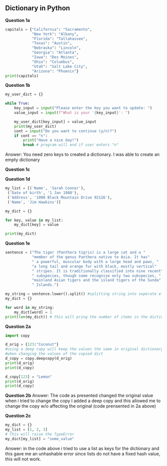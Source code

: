 ## Dictionary in Python ##

**Question 1a**
```python
capitals = {"California": "Sacramento",
            "New York": "Albany",
            "Florida": "Tallahassee",
            "Texas": "Austin",
            "Nebraska": "Lincoln",
            "Georgia": "Atlanta",
            "Iowa": "Des Moines",
            "Ohio": "Columbus",
            "Utah": "Salt Lake City",
            "Arizona": "Phoenix"}
print(capitals)
```

**Question 1b**
```python
my_user_dict = {}

while True:
    key_input = input("Please enter the key you want to update: ")
    value_input = input(f"What is your '{key_input}': ")

    my_user_dict[key_input] = value_input
    print(my_user_dict)
    cont = input("Do you want to continue (y/n)?")
    if cont == "n":
        print("Have a nice day!")
        break # program will end if user enters "n"
```
Answer: You need zero keys to created a dictionary. I was able to create an empty dictionary

**Question 1c**

**Question 1d**
```python
my_list = [('Name', 'Sarah Connor'),
 ('Date of birth', '1 Jan 1980'),
 ('Address', '1000 Black Mountain Drive 92126'),
 ('Name', 'Jim Hawkins')]

my_dict = {}

for key, value in my_list:
    my_dict[key] = value

print(my_dict)
```
**Question 1e**
```python
sentence = ("The tiger (Panthera tigris) is a large cat and a "
            "member of the genus Panthera native to Asia. It has"
            " a powerful, muscular body with a large head and paws, "
            "a long tail and orange fur with black, mostly vertical"
            " stripes. It is traditionally classified into nine recent"
            " subspecies, though some recognise only two subspecies, "
            "mainland Asian tigers and the island tigers of the Sunda"
            " Islands.")

my_string = sentence.lower().split() #splitting string into seperate elements
my_dict = {}

for word in my_string:
    my_dict[word] = 1
print(len(my_dict)) # this will pring the number of items in the dictionary i created
```

**Question 2a**
```python
import copy

d_orig = {123:"Coconut"}
#using a deep copy will keep the values the same in original dictionary
#when changing the values of the copied dict
d_copy = copy.deepcopy(d_orig) 
print(d_orig)
print(d_copy)

d_copy[123] = "Lemon"
print(d_orig)
print(d_copy)
```
**Question 2b**
Answer: The code as presented changed the original value when i tried to change the copy
I added a deep copy and this allowed me to change the copy w/o affecting the original
(code prensented in 2a above)

**Question 2c**
```python
my_dict = {}
my_list = [1, 2, 3]
# This will raise the TypeError
my_dict[my_list] = "some_value"
```
Answer: in the code above i tried to use a list as keys for the dictionary and this gave me an unhashable error
since lists do not have a fixed hash value, this will not work. 
